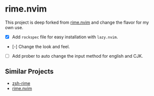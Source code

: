 # rime.nvim

This project is deep forked from [rime.nvim](https://github.com/Freed-Wu/rime.nvim) and change the flavor for my own use.

- [x] Add `rockspec` file for easy installation with `lazy.nvim`.
- [-] Change the look and feel.
- [ ] Add prober to auto change the input method for english and CJK.

## Similar Projects

- [zsh-rime](https://github.com/Freed-Wu/zsh-rime)
- [rime.nvim](https://github.com/Freed-Wu/rime.nvim)
